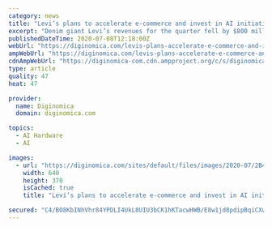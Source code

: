 ```yaml
---
category: news
title: "Levi’s plans to accelerate e-commerce and invest in AI initiatives to help reduce COVID-19 pain"
excerpt: "Denim giant Levi’s revenues for the quarter fell by $800 million compared to last year, but CEO Chip Bergh is confident on the company’s post-COVID-19 future."
publishedDateTime: 2020-07-08T12:18:00Z
webUrl: "https://diginomica.com/levis-plans-accelerate-e-commerce-and-invest-ai-initiatives-help-reduce-covid-19-pain"
ampWebUrl: "https://diginomica.com/levis-plans-accelerate-e-commerce-and-invest-ai-initiatives-help-reduce-covid-19-pain?amp"
cdnAmpWebUrl: "https://diginomica-com.cdn.ampproject.org/c/s/diginomica.com/levis-plans-accelerate-e-commerce-and-invest-ai-initiatives-help-reduce-covid-19-pain?amp"
type: article
quality: 47
heat: 47

provider:
  name: Diginomica
  domain: diginomica.com

topics:
  - AI Hardware
  - AI

images:
  - url: "https://diginomica.com/sites/default/files/images/2020-07/2B496DAD-F418-4CD7-9E20-E474AB652DB2.jpeg"
    width: 640
    height: 370
    isCached: true
    title: "Levi’s plans to accelerate e-commerce and invest in AI initiatives to help reduce COVID-19 pain"

secured: "C4/BO8KbINhVhr84YPDLI4UkL8UIU3bCK1hKTacwHWB/E8w1jd8pdipBqiCXwqDyXMf8Iu/DeULpxuhrcsfUg5vFg31/4TNJa0MM065JUHssYTrZ8Hajy6Hnrs4I0ol55wAIU47STYMHdCubS3n/gDqVSLbfZ8Aqsp04XRHSkjZj0bfb4yiGyGoViL/FDwO8NvfyoL2bUiiPk+Yb5VNTn0DSXRF6bAneTk/Xlcs2hhFraiXsnS4JjNkAVTQ7LYg7Z9tFX4TWNF0ru7mJlClgd0Wniyot5HmKzfEdR02LozVDdVJiQH2jqqnJJgfGW6pS/qziXFmWGpG4sKUnQPzpQA==;D/tQrfP5AlJSUs/qs4xbig=="
---
```


